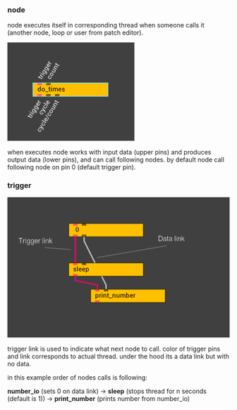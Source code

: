 ### node
node executes itself in corresponding thread when someone calls it (another node, loop or user from patch editor).

![](Do%20times.png)

when executes node works with input data (upper pins) and produces output data (lower pins), and can call following nodes. by default node call following node on pin 0 (default trigger pin).

### trigger
![](Link%20types.png)

trigger link is used to indicate what next node to call. color of trigger pins and link corresponds to actual thread. under the hood its a data link but with no data.

in this example order of nodes calls is following: 

**number_io** (sets 0 on data link) -> **sleep** (stops thread for n seconds (default is 1)) -> **print_number** (prints number from number_io)
